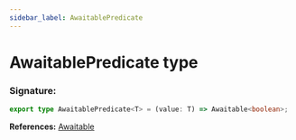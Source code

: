 ```yaml
---
sidebar_label: AwaitablePredicate
---
```


# AwaitablePredicate type

### Signature:

```typescript
export type AwaitablePredicate<T> = (value: T) => Awaitable<boolean>;
```

**References:** [Awaitable](./puppeteer.awaitable.md)
